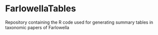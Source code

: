 # FarlowellaTables
Repository containing the R code used for generating summary tables in taxonomic papers of Farlowella
